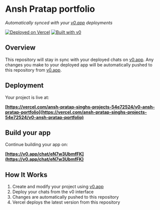 # Ansh Pratap portfolio

*Automatically synced with your [v0.app](https://v0.app) deployments*

[![Deployed on Vercel](https://img.shields.io/badge/Deployed%20on-Vercel-black?style=for-the-badge&logo=vercel)](https://vercel.com/ansh-pratap-singhs-projects-54e72524/v0-ansh-pratap-portfolio)
[![Built with v0](https://img.shields.io/badge/Built%20with-v0.app-black?style=for-the-badge)](https://v0.app/chat/eN7w3UbmfFK)

## Overview

This repository will stay in sync with your deployed chats on [v0.app](https://v0.app).
Any changes you make to your deployed app will be automatically pushed to this repository from [v0.app](https://v0.app).

## Deployment

Your project is live at:

**[https://vercel.com/ansh-pratap-singhs-projects-54e72524/v0-ansh-pratap-portfolio](https://vercel.com/ansh-pratap-singhs-projects-54e72524/v0-ansh-pratap-portfolio)**

## Build your app

Continue building your app on:

**[https://v0.app/chat/eN7w3UbmfFK](https://v0.app/chat/eN7w3UbmfFK)**

## How It Works

1. Create and modify your project using [v0.app](https://v0.app)
2. Deploy your chats from the v0 interface
3. Changes are automatically pushed to this repository
4. Vercel deploys the latest version from this repository